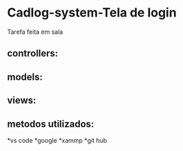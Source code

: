 # Cadlog-system-Tela de login
Tarefa feita em sala

## controllers:

## models:

## views:

## metodos utilizados:
*vs code 
*google
*xammp
*git hub
